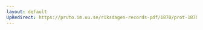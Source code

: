 ```yaml
---
layout: default
UpRedirect: https://pruto.im.uu.se/riksdagen-records-pdf/1870/prot-1870--fk--505/prot-1870--fk--505_009.pdf
---
```

